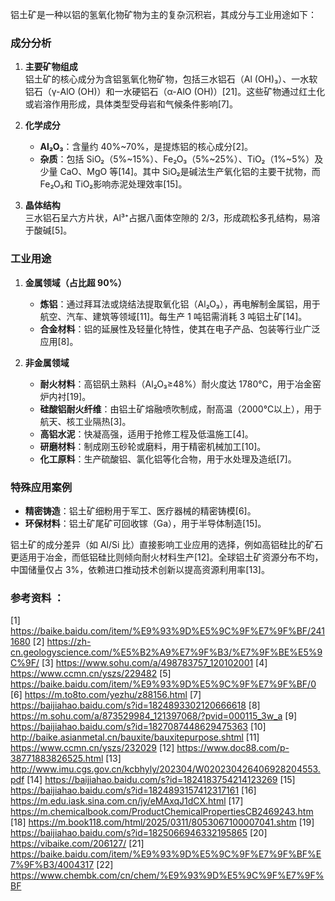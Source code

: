 铝土矿是一种以铝的氢氧化物矿物为主的复杂沉积岩，其成分与工业用途如下：
### **成分分析**
1. **主要矿物组成**  
   铝土矿的核心成分为含铝氢氧化物矿物，包括三水铝石（Al (OH)₃）、一水软铝石（γ-AlO (OH)）和一水硬铝石（α-AlO (OH)）[21]。这些矿物通过红土化或岩溶作用形成，具体类型受母岩和气候条件影响[7]。

2. **化学成分**  
   - **Al₂O₃**：含量约 40%~70%，是提炼铝的核心成分[2]。  
   - **杂质**：包括 SiO₂（5%~15%）、Fe₂O₃（5%~25%）、TiO₂（1%~5%）及少量 CaO、MgO 等[14]。其中 SiO₂是碱法生产氧化铝的主要干扰物，而 Fe₂O₃和 TiO₂影响赤泥处理效率[15]。

3. **晶体结构**  
   三水铝石呈六方片状，Al³⁺占据八面体空隙的 2/3，形成疏松多孔结构，易溶于酸碱[5]。

### **工业用途**
1. **金属领域（占比超 90%）**  
   - **炼铝**：通过拜耳法或烧结法提取氧化铝（Al₂O₃），再电解制金属铝，用于航空、汽车、建筑等领域[11]。每生产 1 吨铝需消耗 3 吨铝土矿[14]。  
   - **合金材料**：铝的延展性及轻量化特性，使其在电子产品、包装等行业广泛应用[8]。

2. **非金属领域**  
   - **耐火材料**：高铝矾土熟料（Al₂O₃≥48%）耐火度达 1780℃，用于冶金窑炉内衬[19]。  
   - **硅酸铝耐火纤维**：由铝土矿熔融喷吹制成，耐高温（2000℃以上），用于航天、核工业隔热[3]。  
   - **高铝水泥**：快凝高强，适用于抢修工程及低温施工[4]。  
   - **研磨材料**：制成刚玉砂轮或磨料，用于精密机械加工[10]。  
   - **化工原料**：生产硫酸铝、氯化铝等化合物，用于水处理及造纸[7]。

### **特殊应用案例**
- **精密铸造**：铝土矿细粉用于军工、医疗器械的精密铸模[6]。  
- **环保材料**：铝土矿尾矿可回收镓（Ga），用于半导体制造[15]。

铝土矿的成分差异（如 Al/Si 比）直接影响工业应用的选择，例如高铝硅比的矿石更适用于冶金，而低铝硅比则倾向耐火材料生产[12]。全球铝土矿资源分布不均，中国储量仅占 3%，依赖进口推动技术创新以提高资源利用率[13]。
### 参考资料 ：
[1] https://baike.baidu.com/item/%E9%93%9D%E5%9C%9F%E7%9F%BF/2411680
[2] https://zh-cn.geologyscience.com/%E5%B2%A9%E7%9F%B3/%E7%9F%BE%E5%9C%9F/
[3] https://www.sohu.com/a/498783757_120102001
[4] https://www.ccmn.cn/yszs/229482
[5] https://baike.baidu.com/item/%E9%93%9D%E5%9C%9F%E7%9F%BF/0
[6] https://m.to8to.com/yezhu/z88156.html
[7] https://baijiahao.baidu.com/s?id=1824893302120666618
[8] https://m.sohu.com/a/873529984_121397068/?pvid=000115_3w_a
[9] https://baijiahao.baidu.com/s?id=1827087448629475363
[10] http://baike.asianmetal.cn/bauxite/bauxitepurpose.shtml
[11] https://www.ccmn.cn/yszs/232029
[12] https://www.doc88.com/p-38771883826525.html
[13] http://www.imu.cgs.gov.cn/kcbhyly/202304/W020230426406928204553.pdf
[14] https://baijiahao.baidu.com/s?id=1824183754214123269
[15] https://baijiahao.baidu.com/s?id=1824893157412317161
[16] https://m.edu.iask.sina.com.cn/jy/eMAxqJ1dCX.html
[17] https://m.chemicalbook.com/ProductChemicalPropertiesCB2469243.htm
[18] https://m.book118.com/html/2025/0311/8053067100007041.shtm
[19] https://baijiahao.baidu.com/s?id=1825066946332195865
[20] https://vibaike.com/206127/
[21] https://baike.baidu.com/item/%E9%93%9D%E5%9C%9F%E7%9F%BF%E7%9F%B3/4004317
[22] https://www.chembk.com/cn/chem/%E9%93%9D%E5%9C%9F%E7%9F%BF